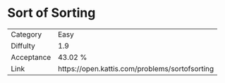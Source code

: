 # Sort of Sorting

<table>
    <tr>
        <td>Category</td>
        <td>Easy</td>
    </tr>
    <tr>
        <td>Diffulty</td>
        <td>1.9</td>
    </tr>
    <tr>
        <td>Acceptance</td>
        <td>43.02 %</td>
    </tr>
    <tr>
        <td>Link</td>
        <td>https://open.kattis.com/problems/sortofsorting</td>
    </tr>
</table>